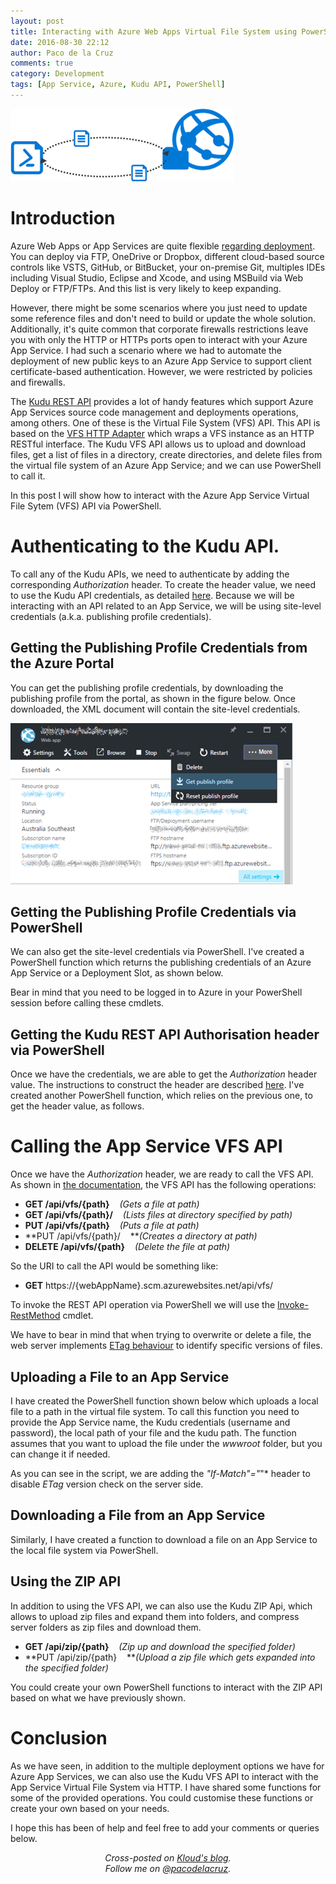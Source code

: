 ```yaml
---
layout: post
title: Interacting with Azure Web Apps Virtual File System using PowerShell and the Kudu API
date: 2016-08-30 22:12
author: Paco de la Cruz
comments: true
category: Development
tags: [App Service, Azure, Kudu API, PowerShell]
---
```


![](/assets/img/2016/08/083016_1331_interacting1.png)

Introduction
============

Azure Web Apps or App Services are quite flexible [regarding deployment](https://azure.microsoft.com/en-us/documentation/articles/web-sites-deploy/). You can deploy via FTP, OneDrive or Dropbox, different cloud-based source controls like VSTS, GitHub, or BitBucket, your on-premise Git, multiples IDEs including Visual Studio, Eclipse and Xcode, and using MSBuild via Web Deploy or FTP/FTPs. And this list is very likely to keep expanding.

However, there might be some scenarios where you just need to update some reference files and don't need to build or update the whole solution. Additionally, it's quite common that corporate firewalls restrictions leave you with only the HTTP or HTTPs ports open to interact with your Azure App Service. I had such a scenario where we had to automate the deployment of new public keys to an Azure App Service to support client certificate-based authentication. However, we were restricted by policies and firewalls.

The [Kudu REST API](https://github.com/projectkudu/kudu/wiki/REST-API) provides a lot of handy features which support Azure App Services source code management and deployments operations, among others. One of these is the Virtual File System (VFS) API. This API is based on the [VFS HTTP Adapter](https://github.com/c9/vfs-http-adapter) which wraps a VFS instance as an HTTP RESTful interface. The Kudu VFS API allows us to upload and download files, get a list of files in a directory, create directories, and delete files from the virtual file system of an Azure App Service; and we can use PowerShell to call it.

In this post I will show how to interact with the Azure App Service Virtual File Sytem (VFS) API via PowerShell.

Authenticating to the Kudu API.
===============================

To call any of the Kudu APIs, we need to authenticate by adding the corresponding *Authorization* header. To create the header value, we need to use the Kudu API credentials, as detailed [here](https://github.com/projectkudu/kudu/wiki/Deployment-credentials). Because we will be interacting with an API related to an App Service, we will be using site-level credentials (a.k.a. publishing profile credentials).

Getting the Publishing Profile Credentials from the Azure Portal
----------------------------------------------------------------

You can get the publishing profile credentials, by downloading the publishing profile from the portal, as shown in the figure below. Once downloaded, the XML document will contain the site-level credentials.

![](/assets/img/2016/08/083016_1331_interacting2.png)

Getting the Publishing Profile Credentials via PowerShell
---------------------------------------------------------

We can also get the site-level credentials via PowerShell. I've created a PowerShell function which returns the publishing credentials of an Azure App Service or a Deployment Slot, as shown below.

<script src="https://gist.github.com/pacodelacruz/83a14ee7a81887d52bf7525b439c9500.js"></script>

Bear in mind that you need to be logged in to Azure in your PowerShell session before calling these cmdlets.

Getting the Kudu REST API Authorisation header via PowerShell
-------------------------------------------------------------

Once we have the credentials, we are able to get the *Authorization* header value. The instructions to construct the header are described [here](https://github.com/projectkudu/kudu/wiki/REST-API). I've created another PowerShell function, which relies on the previous one, to get the header value, as follows.

<script src="https://gist.github.com/pacodelacruz/d89cff7d94087bb5755eb1c02c7897b9.js"></script>

Calling the App Service VFS API
===============================

Once we have the *Authorization* header, we are ready to call the VFS API. As shown in [the documentation](https://github.com/projectkudu/kudu/wiki/REST-API), the VFS API has the following operations:

- **GET /api/vfs/{path}**    *(Gets a file at path)*
- **GET /api/vfs/{path}/**    *(Lists files at directory specified by path)*
- **PUT /api/vfs/{path}**    *(Puts a file at path)*
- **PUT /api/vfs/{path}/    ***(Creates a directory at path)*
- **DELETE /api/vfs/{path}**    *(Delete the file at path)*

So the URI to call the API would be something like:

- **GET** https://{webAppName}.scm.azurewebsites.net/api/vfs/

To invoke the REST API operation via PowerShell we will use the [Invoke-RestMethod](https://technet.microsoft.com/en-us/library/hh849971.aspx) cmdlet.

We have to bear in mind that when trying to overwrite or delete a file, the web server implements [ETag behaviour](https://en.wikipedia.org/wiki/HTTP_ETag) to identify specific versions of files.

Uploading a File to an App Service
----------------------------------

I have created the PowerShell function shown below which uploads a local file to a path in the virtual file system. To call this function you need to provide the App Service name, the Kudu credentials (username and password), the local path of your file and the kudu path. The function assumes that you want to upload the file under the *wwwroot* folder, but you can change it if needed.

<script src="https://gist.github.com/pacodelacruz/537cca5666f9ebd81ce36d4b7b6264da.js"></script>

As you can see in the script, we are adding the *"If-Match"="*"* header to disable *ETag* version check on the server side.

Downloading a File from an App Service
--------------------------------------

Similarly, I have created a function to download a file on an App Service to the local file system via PowerShell.

<script src="https://gist.github.com/pacodelacruz/35ed6993b7a1c9e1322c51244def2569.js"></script>

Using the ZIP API
-----------------

In addition to using the VFS API, we can also use the Kudu ZIP Api, which allows to upload zip files and expand them into folders, and compress server folders as zip files and download them.

- **GET /api/zip/{path}**    *(Zip up and download the specified folder)*
- **PUT /api/zip/{path}    ***(Upload a zip file which gets expanded into the specified folder)*

You could create your own PowerShell functions to interact with the ZIP API based on what we have previously shown.

Conclusion
==========

As we have seen, in addition to the multiple deployment options we have for Azure App Services, we can also use the Kudu VFS API to interact with the App Service Virtual File System via HTTP. I have shared some functions for some of the provided operations. You could customise these functions or create your own based on your needs.

I hope this has been of help and feel free to add your comments or queries below.

<p style="text-align:center;"><em>Cross-posted on <a href="https://blog.kloud.com.au/author/pacodelacruzag/">Kloud's blog</a>.<br/>
Follow me on <a href="https://twitter.com/pacodelacruz" target="_blank" rel="noopener noreferrer">@pacodelacruz</a>.</em></p>

